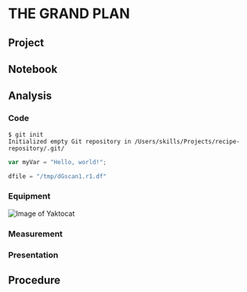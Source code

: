 # THE GRAND PLAN
## Project
## Notebook
## Analysis
### Code
```
$ git init
Initialized empty Git repository in /Users/skills/Projects/recipe-repository/.git/
```

``` javascript
var myVar = "Hello, world!";
```

``` julia
dfile = "/tmp/dGscan1.r1.df"
```

### Equipment
![Image of Yaktocat](https://octodex.github.com/images/yaktocat.png)
### Measurement
### Presentation
## Procedure


